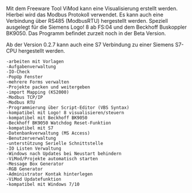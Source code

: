 Mit dem Freeware Tool ViMod kann eine Visualisierung erstellt werden. Hierbei wird das Modbus Protokoll verwendet. Es kann auch eine Verbindung über RS485 (ModbusRTU) hergestellt werden. Speziell ausgelegt für die Siemens Logo! 8 ab FS:04 und dem Beckhoff Buskoppler BK9050. Das Programm befindet zurzeit noch in der Beta Version.
 
Ab der Version 0.2.7 kann auch eine S7 Verbindung zu einer Siemens S7-CPU hergestellt werden.

    -arbeiten mit Vorlagen
    -Aufgabenverwaltung
    -IO-Check
    -PopUp Fenster 
    -mehrere Forms verwalten
    -Projekte packen und weitergeben
    -import Mapping (KS2000)
    -Modbus TCP/IP
    -Modbus RTU
    -Programmierung über Script-Editor (VBS Syntax)
    -kompatibel mit Logo! 8 visualisieren/steuern
    -kompatibel mit Beckhoff BK9050
    -Beckhoff BK9050 Watchdog Reset-Funktion
    -kompatibel mit S7
    -Datenbankverwaltung (MS Access)
    -Benutzerverwaltung
    -unterstützung Serielle Schnittstelle
    -IO Listen Verwaltung
    -Windows nach Updates bei Neustart behindern
    -ViMod/Projekte automatisch starten
    -Message Box Generator
    -RGB Generator
    -Administrator Kontak hinterlegen
    -ViMod Updatefunktion
    -kompatibel mit Windows 7/10
